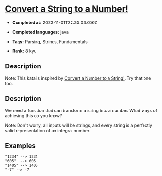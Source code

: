 # [Convert a String to a Number!](https://www.codewars.com/kata/544675c6f971f7399a000e79)

- **Completed at:** 2023-11-01T22:35:03.656Z

- **Completed languages:** java

- **Tags:** Parsing, Strings, Fundamentals

- **Rank:** 8 kyu

## Description

Note: This kata is inspired by [Convert a Number to a String!](http://www.codewars.com/kata/convert-a-number-to-a-string/). Try that one too.

## Description

We need a function that can transform a string into a number. What ways of achieving this do you know?

Note: Don't worry, all inputs will be strings, and every string is a perfectly valid representation of an integral number.

## Examples
```
"1234" --> 1234
"605"  --> 605
"1405" --> 1405
"-7" --> -7
```

